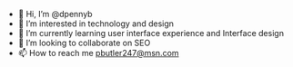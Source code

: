 - 👋 Hi, I’m @dpennyb
- 👀 I’m interested in technology and design
- 🌱 I’m currently learning user interface experience and Interface design 
- 💞️ I’m looking to collaborate on SEO
- 📫 How to reach me pbutler247@msn.com

<!---
dpennyb/dpennyb is a ✨ special ✨ repository because its `README.md` (this file) appears on your GitHub profile.
You can click the Preview link to take a look at your changes.
--->
